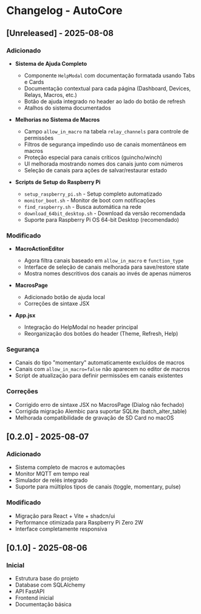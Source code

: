 # Changelog - AutoCore

## [Unreleased] - 2025-08-08

### Adicionado
- **Sistema de Ajuda Completo**
  - Componente `HelpModal` com documentação formatada usando Tabs e Cards
  - Documentação contextual para cada página (Dashboard, Devices, Relays, Macros, etc.)
  - Botão de ajuda integrado no header ao lado do botão de refresh
  - Atalhos do sistema documentados

- **Melhorias no Sistema de Macros**
  - Campo `allow_in_macro` na tabela `relay_channels` para controle de permissões
  - Filtros de segurança impedindo uso de canais momentâneos em macros
  - Proteção especial para canais críticos (guincho/winch)
  - UI melhorada mostrando nomes dos canais junto com números
  - Seleção de canais para ações de salvar/restaurar estado

- **Scripts de Setup do Raspberry Pi**
  - `setup_raspberry_pi.sh` - Setup completo automatizado
  - `monitor_boot.sh` - Monitor de boot com notificações
  - `find_raspberry.sh` - Busca automática na rede
  - `download_64bit_desktop.sh` - Download da versão recomendada
  - Suporte para Raspberry Pi OS 64-bit Desktop (recomendado)

### Modificado
- **MacroActionEditor**
  - Agora filtra canais baseado em `allow_in_macro` e `function_type`
  - Interface de seleção de canais melhorada para save/restore state
  - Mostra nomes descritivos dos canais ao invés de apenas números

- **MacrosPage**
  - Adicionado botão de ajuda local
  - Correções de sintaxe JSX

- **App.jsx**
  - Integração do HelpModal no header principal
  - Reorganização dos botões do header (Theme, Refresh, Help)

### Segurança
- Canais do tipo "momentary" automaticamente excluídos de macros
- Canais com `allow_in_macro=false` não aparecem no editor de macros
- Script de atualização para definir permissões em canais existentes

### Correções
- Corrigido erro de sintaxe JSX no MacrosPage (Dialog não fechado)
- Corrigida migração Alembic para suportar SQLite (batch_alter_table)
- Melhorada compatibilidade de gravação de SD Card no macOS

## [0.2.0] - 2025-08-07

### Adicionado
- Sistema completo de macros e automações
- Monitor MQTT em tempo real
- Simulador de relés integrado
- Suporte para múltiplos tipos de canais (toggle, momentary, pulse)

### Modificado
- Migração para React + Vite + shadcn/ui
- Performance otimizada para Raspberry Pi Zero 2W
- Interface completamente responsiva

## [0.1.0] - 2025-08-06

### Inicial
- Estrutura base do projeto
- Database com SQLAlchemy
- API FastAPI
- Frontend inicial
- Documentação básica